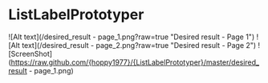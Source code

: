# ListLabelPrototyper
![Alt text](/desired_result - page_1.png?raw=true "Desired result - Page 1")
![Alt text](/desired_result - page_2.png?raw=true "Desired result - Page 2")
![ScreenShot](https://raw.github.com/{hoppy1977}/{ListLabelPrototyper}/master/desired_result - page_1.png)
